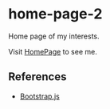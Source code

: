 # home-page-2

Home page of my interests.

Visit [HomePage](https://listenzcc.github.io/home-page-2/ "HomePage")
to see me.


## References

- [Bootstrap.js](https://getbootstrap.com/ "Bootstrap.js")
